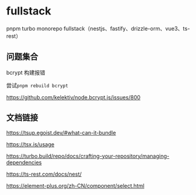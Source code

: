 # fullstack

pnpm turbo monorepo fullstack（nestjs、fastify、drizzle-orm、vue3、ts-rest）

## 问题集合

bcrypt 构建报错

尝试`pnpm rebuild bcrypt`

<https://github.com/kelektiv/node.bcrypt.js/issues/800>

## 文档链接

<https://tsup.egoist.dev/#what-can-it-bundle>

<https://tsx.is/usage>

<https://turbo.build/repo/docs/crafting-your-repository/managing-dependencies>

<https://ts-rest.com/docs/nest/>

<https://element-plus.org/zh-CN/component/select.html>